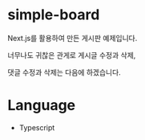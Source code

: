 # simple-board
Next.js를 활용하여 만든 게시판 예제입니다.

너무나도 귀찮은 관게로 게시글 수정과 삭제,

댓글 수정과 삭제는 다음에 하겠습니다.

# Language
- Typescript